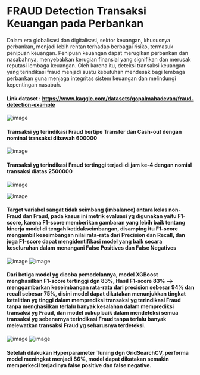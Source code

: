 # FRAUD Detection Transaksi Keuangan pada Perbankan
Dalam era globalisasi dan digitalisasi, sektor keuangan, khususnya perbankan, menjadi lebih rentan terhadap berbagai risiko, termasuk penipuan keuangan. 
Penipuan keuangan dapat merugikan perbankan dan nasabahnya, menyebabkan kerugian finansial yang signifikan dan merusak reputasi lembaga keuangan. Oleh karena itu, 
deteksi transaksi keuangan yang terindikasi fraud menjadi suatu kebutuhan mendesak bagi lembaga perbankan guna menjaga integritas sistem keuangan dan melindungi 
kepentingan nasabah.
#### Link dataset : https://www.kaggle.com/datasets/gopalmahadevan/fraud-detection-example


![image](https://github.com/winwidayat2102/Fraud_Detection/assets/153416421/f9e846ad-7a41-42f2-bdb8-1cc5bf1eac60)
#### Transaksi yg terindikasi Fraud bertipe Transfer dan Cash-out dengan nominal transaksi dibawah 600000



![image](https://github.com/winwidayat2102/Fraud_Detection/assets/153416421/2581ad28-b41c-4a28-aabb-e51059e22cfb)
#### Transaksi yg terindikasi Fraud tertinggi terjadi di jam ke-4 dengan nomial transaksi diatas 2500000



![image](https://github.com/winwidayat2102/Fraud_Detection/assets/153416421/0465644b-64f1-4e30-955d-52b6e4b76f5f)



![image](https://github.com/winwidayat2102/Fraud_Detection/assets/153416421/3228aaff-76f5-47f8-8de4-8cadb25279a1)
#### Target variabel sangat tidak seimbang (imbalance) antara kelas non-Fraud dan Fraud, pada kasus ini  metrik evaluasi yg digunakan yaitu F1-score, karena F1-score memberikan gambaran yang lebih baik tentang kinerja model di tengah ketidakseimbangan, disamping itu F1-score mengambil keseimbangan nilai rata-rata dari Precision dan Recall, dan juga F1-score dapat mengidentifikasi model yang baik secara keseluruhan dalam menangani False Positives dan False Negatives


![image](https://github.com/winwidayat2102/Fraud_Detection/assets/153416421/6d9cdc07-4a5b-4a5c-b333-06434990decf)
![image](https://github.com/winwidayat2102/Fraud_Detection/assets/153416421/cf6bd24a-f485-4a1f-a6e1-79550b39d9c3)
#### Dari ketiga model yg dicoba pemodelannya, model XGBoost menghasilkan F1-score tertinggi dgn 83%, Hasil F1-score 83% --> menggambarkan keseimbangan rata-rata dari precision sebesar 94% dan recall sebesar 75%, disini model dapat dikatakan menunjukkan tingkat ketelitian yg tinggi dalam memprediksi transaksi yg terindikasi Fraud tanpa menghasilkan terlalu banyak kesalahan dalam memprediksi transaksi yg Fraud, dan model cukup baik dalam mendeteksi semua transaksi yg sebenarnya terindikasi Fraud tanpa terlalu banyak melewatkan transaksi Fraud yg seharusnya terdeteksi. 

![image](https://github.com/winwidayat2102/Fraud_Detection/assets/153416421/745e9b48-1ba7-4b6e-97e3-eaad33b60d14)
![image](https://github.com/winwidayat2102/Fraud_Detection/assets/153416421/c4a5d2f7-a16b-4b7b-a9cd-9ec78350f731)
#### Setelah dilakukan Hyperparameter Tuning dgn GridSearchCV, performa model meningkat menjadi 86%, model dapat dikatakan semakin memperkecil terjadinya false positive dan false negative.


